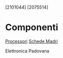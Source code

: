 [2101044]
[2075514]
# Componenti 
[Processori](componenti/processori.md)
[Schede Madri](componenti/schede_madri.md)

Elettronica Padovana
